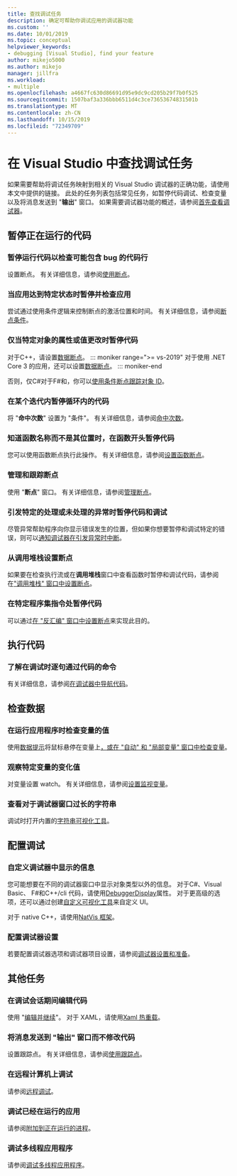 ```yaml
---
title: 查找调试任务
description: 确定可帮助你调试应用的调试器功能
ms.custom: ''
ms.date: 10/01/2019
ms.topic: conceptual
helpviewer_keywords:
- debugging [Visual Studio], find your feature
author: mikejo5000
ms.author: mikejo
manager: jillfra
ms.workload:
- multiple
ms.openlocfilehash: a4667fc630d86691d95e9dc9cd205b29f7b0f525
ms.sourcegitcommit: 1507baf3a336bbb6511d4c3ce73653674831501b
ms.translationtype: MT
ms.contentlocale: zh-CN
ms.lasthandoff: 10/15/2019
ms.locfileid: "72349709"
---
```

# <a name="find-your-debugging-task-in-visual-studio"></a>在 Visual Studio 中查找调试任务

如果需要帮助将调试任务映射到相关的 Visual Studio 调试器的正确功能，请使用本文中提供的链接。 此处的任务列表包括常见任务，如暂停代码调试、检查变量以及将消息发送到 "**输出**" 窗口。 如果需要调试器功能的概述，请参阅[首先查看调试器](debugger-feature-tour.md)。

## <a name="pause-running-code"></a>暂停正在运行的代码

### <a name="pause-running-code-to-inspect-a-line-of-code-that-may-contain-a-bug"></a>暂停运行代码以检查可能包含 bug 的代码行

设置断点。 有关详细信息，请参阅[使用断点](using-breakpoints.md)。

### <a name="pause-and-inspect-your-app-when-it-reaches-a-specific-state"></a>当应用达到特定状态时暂停并检查应用

尝试通过使用条件逻辑来控制断点的激活位置和时间。 有关详细信息，请参阅[断点条件](using-breakpoints.md#breakpoint-conditions)。

### <a name="pause-code-only-when-a-specific-objects-property-or-value-changes"></a>仅当特定对象的属性或值更改时暂停代码

对于C++，请设置[数据断点](using-breakpoints.md#BKMK_set_a_data_breakpoint_native_cplusplus)。 
::: moniker range=">= vs-2019"
对于使用 .NET Core 3 的应用，还可以设置[数据断点](using-breakpoints.md#BKMK_set_a_data_breakpoint_managed)。
::: moniker-end

否则，仅C#对于F#和，你可以[使用条件断点跟踪对象 ID](using-breakpoints.md#using-object-ids-in-breakpoint-conditions-c-and-f)。

### <a name="pause-code-inside-a-loop-at-a-certain-iteration"></a>在某个迭代内暂停循环内的代码

将 "**命中次数**" 设置为 "条件"。 有关详细信息，请参阅[命中次数](using-breakpoints.md#hit-count)。

### <a name="pause-code-at-the-start-of-a-function-when-you-know-the-function-name-but-not-its-location"></a>知道函数名称而不是其位置时，在函数开头暂停代码

您可以使用函数断点执行此操作。 有关详细信息，请参阅[设置函数断点](using-breakpoints.md#BKMK_Set_a_breakpoint_in_a_source_file)。

### <a name="manage-and-keep-track-of-your-breakpoints"></a>管理和跟踪断点

使用 "**断点**" 窗口。 有关详细信息，请参阅[管理断点](using-breakpoints.md#BKMK_Specify_advanced_properties_of_a_breakpoint_)。

### <a name="pause-code-and-debug-when-a-specific-handled-or-unhandled-exception-is-thrown"></a>引发特定的处理或未处理的异常时暂停代码和调试

尽管异常帮助程序向你显示错误发生的位置，但如果你想要暂停和调试特定的错误，则可以[通知调试器在引发异常时中断](managing-exceptions-with-the-debugger.md#tell-the-debugger-to-break-when-an-exception-is-thrown)。

### <a name="set-a-breakpoint-from-the-call-stack"></a>从调用堆栈设置断点

如果要在检查执行流或在**调用堆栈**窗口中查看函数时暂停和调试代码，请参阅在["调用堆栈" 窗口中设置断点](using-breakpoints.md#BKMK_Set_a_breakpoint_from_debugger_windows)。

### <a name="pause-code-at-a-specific-assembly-instruction"></a>在特定程序集指令处暂停代码

可以通过[在 "反汇编" 窗口中设置断点](using-breakpoints.md#BKMK_Set_a_breakpoint_from_debugger_windows)来实现此目的。

## <a name="execute-code"></a>执行代码

### <a name="learn-the-commands-to-step-through-your-code-while-debugging"></a>了解在调试时逐句通过代码的命令

有关详细信息，请参阅[在调试器中导航代码](navigating-through-code-with-the-debugger.md)。

## <a name="inspect-data"></a>检查数据

### <a name="check-the-value-of-variables-while-running-your-app"></a>在运行应用程序时检查变量的值

使用[数据提示](view-data-values-in-data-tips-in-the-code-editor.md)将鼠标悬停在变量上[，或在 "自动" 和 "局部变量" 窗口中检查变量](autos-and-locals-windows.md)。

### <a name="observe-the-changing-value-of-a-specific-variable"></a>观察特定变量的变化值

对变量设置 watch。 有关详细信息，请参阅[设置监视变量](watch-and-quickwatch-windows.md)。

### <a name="view-strings-that-are-too-long-for-the-debugger-window"></a>查看对于调试器窗口过长的字符串

调试时打开内置的[字符串可视化工具](view-strings-visualizer.md)。

## <a name="configure-debugging"></a>配置调试

### <a name="customize-information-shown-in-the-debugger"></a>自定义调试器中显示的信息

您可能想要在不同的调试器窗口中显示对象类型以外的信息。 对于C#、Visual Basic、 F#和C++/cli 代码，请使用[DebuggerDisplay](using-the-debuggerdisplay-attribute.md)属性。 对于更高级的选项，还可以通过创建[自定义可视化工具](create-custom-visualizers-of-data.md)来自定义 UI。

对于 native C++，请使用[NatVis 框架](create-custom-views-of-native-objects.md)。

### <a name="configure-debugger-settings"></a>配置调试器设置

若要配置调试器选项和调试器项目设置，请参阅[调试器设置和准备](debugger-settings-and-preparation.md)。

## <a name="additional-tasks"></a>其他任务

### <a name="edit-code-during-a-debugging-session"></a>在调试会话期间编辑代码

使用 "[编辑并继续](edit-and-continue.md)"。 对于 XAML，请使用[Xaml 热重载](xaml-hot-reload.md)。

### <a name="send-messages-to-the-output-window-without-modifying-code"></a>将消息发送到 "输出" 窗口而不修改代码

设置跟踪点。 有关详细信息，请参阅[使用跟踪点](using-tracepoints.md)。

### <a name="debug-on-remote-machines"></a>在远程计算机上调试

请参阅[远程调试](remote-debugging.md)。

### <a name="debug-an-app-that-is-already-running"></a>调试已经在运行的应用

请参阅[附加到正在运行的进程](attach-to-running-processes-with-the-visual-studio-debugger.md)。

### <a name="debug-multithreaded-applications"></a>调试多线程应用程序

请参阅[调试多线程应用程序](debug-multithreaded-applications-in-visual-studio.md)。